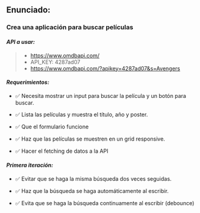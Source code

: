 ## **Enunciado:**

### **Crea una aplicación para buscar películas**

#### **_API a usar:_**

> + https://www.omdbapi.com/
> + API_KEY: 4287ad07
> + https://www.omdbapi.com/?apikey=4287ad07&s=Avengers

#### **_Requerimientos:_**

+ ✅ Necesita mostrar un input para buscar la película y un botón para buscar.

+ ✅ Lista las películas y muestra el título, año y poster.

+ ✅ Que el formulario funcione

+ ✅ Haz que las películas se muestren en un grid responsive.

+ ✅ Hacer el fetching de datos a la API

#### **_Primera iteración:_**

+ ✅ Evitar que se haga la misma búsqueda dos veces seguidas.

+ ✅ Haz que la búsqueda se haga automáticamente al escribir.

+ ✅ Evita que se haga la búsqueda continuamente al escribir (debounce)